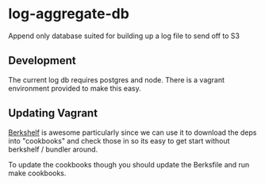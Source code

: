 log-aggregate-db
================

Append only database suited for building up a log file to send off to S3


## Development

The current log db requires postgres and node. There is a vagrant
environment provided to make this easy.

## Updating Vagrant

[Berkshelf](http://berkshelf.com/index.html) is awesome particularly
since we can use it to download the deps into "cookbooks" and check
those in so its easy to get start without berkshelf / bundler around.

To update the cookbooks though you should update the Berksfile and run
make cookbooks.
